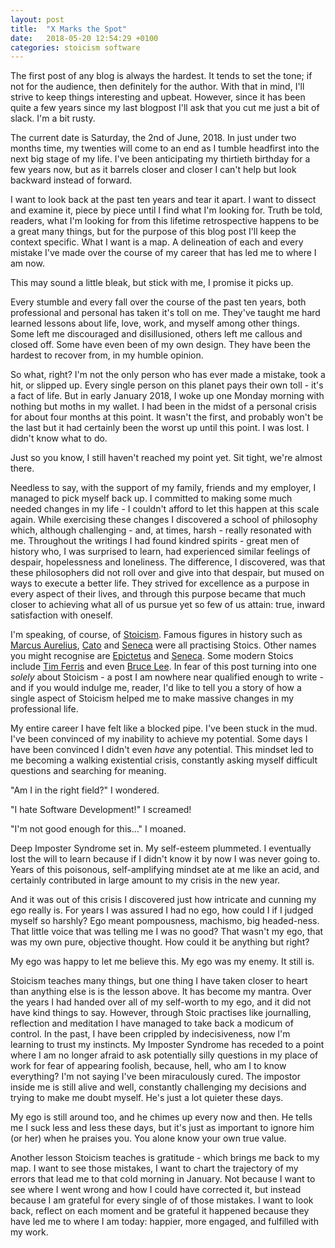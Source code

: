 ```yaml
---
layout: post
title:  "X Marks the Spot"
date:   2018-05-20 12:54:29 +0100
categories: stoicism software
---
```


The first post of any blog is always the hardest. It tends to set the tone; if not for the audience, then definitely for the author. With that in mind, I'll strive to keep things interesting and upbeat. However, since it has been quite a few years since my last blogpost I'll ask that you cut me just a bit of slack. I'm a bit rusty.

The current date is Saturday, the 2nd of June, 2018. In just under two months time, my twenties will come to an end as I tumble headfirst into the next big stage of my life. I've been anticipating my thirtieth birthday for a few years now, but as it barrels closer and closer I can't help but look backward instead of forward.

I want to look back at the past ten years and tear it apart. I want to dissect and examine it, piece by piece until I find what I'm looking for. Truth be told, readers, what I'm looking for from this lifetime retrospective happens to be a great many things, but for the purpose of this blog post I'll keep the context specific. What I want is a map. A delineation of each and every mistake I've made over the course of my career that has led me to where I am now.

This may sound a little bleak, but stick with me, I promise it picks up.

Every stumble and every fall over the course of the past ten years, both professional and personal has taken it's toll on me. They've taught me hard learned lessons about life, love, work, and myself among other things. Some left me discouraged and disillusioned, others left me callous and closed off. Some have even been of my own design. They have been the hardest to recover from, in my humble opinion.

So what, right? I'm not the only person who has ever made a mistake, took a hit, or slipped up. Every single person on this planet pays their own toll - it's a fact of life. But in early January 2018, I woke up one Monday morning with nothing but moths in my wallet. I had been in the midst of a personal crisis for about four months at this point. It wasn't the first, and probably won't be the last but it had certainly been the worst up until this point. I was lost. I didn't know what to do.

Just so you know, I still haven't reached my point yet. Sit tight, we're almost there.

Needless to say, with the support of my family, friends and my employer, I managed to pick myself back up. I committed to making some much needed changes in my life - I couldn't afford to let this happen at this scale again. While exercising these changes I discovered a school of philosophy which, although challenging - and, at times, harsh - really resonated with me. Throughout the writings I had found kindred spirits - great men of history who, I was surprised to learn, had experienced similar feelings of despair, hopelessness and loneliness. The difference, I discovered, was that these philosophers did not roll over and give into that despair, but mused on ways to execute a better life. They strived for excellence as a purpose in every aspect of their lives, and through this purpose became that much closer to achieving what all of us pursue yet so few of us attain: true, inward satisfaction with oneself.

I'm speaking, of course, of [Stoicism](https://en.wikipedia.org/wiki/Stoicism). Famous figures in history such as [Marcus Aurelius](https://en.wikipedia.org/wiki/Marcus_Aurelius), [Cato](https://en.wikipedia.org/wiki/Cato) and [Seneca](https://en.wikipedia.org/wiki/Seneca_the_Younger) were all practising Stoics. Other names you might recognise are [Epictetus](https://en.wikipedia.org/wiki/Epictetus) and [Seneca](https://en.wikipedia.org/wiki/Seneca_the_Younger). Some modern Stoics include [Tim Ferris](https://tim.blog/) and even [Bruce Lee](https://www.brainpickings.org/2015/12/18/bruce-lee-artist-of-life-self-esteem/). In fear of this post turning into one _solely_ about Stoicism - a post I am nowhere near qualified enough to write - and if you would indulge me, reader, I'd like to tell you a story of how a single aspect of Stoicism helped me to make massive changes in my professional life.

My entire career I have felt like a blocked pipe. I've been stuck in the mud. I've been convinced of my inability to achieve my potential. Some days I have been convinced I didn't even _have_ any potential. This mindset led to me becoming a walking existential crisis, constantly asking myself difficult questions and searching for meaning.

"Am I in the right field?" I wondered.

"I hate Software Development!" I screamed!

"I'm not good enough for this..." I moaned.

Deep Imposter Syndrome set in. My self-esteem plummeted. I eventually lost the will to learn because if I didn't know it by now I was never going to. Years of this poisonous, self-amplifying mindset ate at me like an acid, and certainly contributed in large amount to my crisis in the new year.

And it was out of this crisis I discovered just how intricate and cunning my ego really is. For years I was assured I had no ego, how could I if I judged myself so harshly? Ego meant pompousness, machismo, big headed-ness. That little voice that was telling me I was no good? That wasn't my ego, that was my own pure, objective thought. How could it be anything but right?

My ego was happy to let me believe this. My ego was my enemy. It still is.

Stoicism teaches many things, but one thing I have taken closer to heart than anything else is is the lesson above. It has become my mantra. Over the years I had handed over all of my self-worth to my ego, and it did not have kind things to say. However, through Stoic practises like journalling, reflection and meditation I have managed to take back a modicum of control. In the past, I have been crippled by indecisiveness, now I'm learning to trust my instincts. My Imposter Syndrome has receded to a point where I am no longer afraid to ask potentially silly questions in my place of work for fear of appearing foolish, because, hell, who am I to know everything? I'm not saying I've been miraculously cured. The impostor inside me is still alive and well, constantly challenging my decisions and trying to make me doubt myself. He's just a lot quieter these days.

My ego is still around too, and he chimes up every now and then. He tells me I suck less and less these days, but it's just as important to ignore him (or her) when he praises you. You alone know your own true value.

Another lesson Stoicism teaches is gratitude - which brings me back to my map. I want to see those mistakes, I want to chart the trajectory of my errors that lead me to that cold morning in January. Not because I want to see where I went wrong and how I could have corrected it, but instead because I am grateful for every single of of those mistakes. I want to look back, reflect on each moment and be grateful it happened because they have led me to where I am today: happier, more engaged, and fulfilled with my work.
